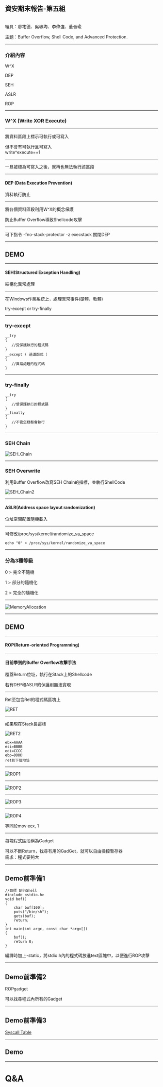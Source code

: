 ## 資安期末報告-第五組
<br />
組員：廖祐德、吳珮均、李偉強、董晉瑜

主題：Buffer Overflow, Shell Code, and Advanced Protection.

-----

### 介紹內容

W^X

DEP

SEH

ASLR

ROP

-----

### W^X (Write XOR Execute)

----

將資料區段上標示可執行或可寫入

<div class="fragment">
但不會有可執行且可寫入
</div>

<div class="fragment">
write^execute==1
</div>

----

一旦被標為可寫入之後，就再也無法執行該區段

-----

#### DEP (Data Execution Prevention)

資料執行防止

----

將各個資料區段利用W^X的概念保護

防止Buffer Overflow導致Shellcode攻擊

----

可下指令 -fno-stack-protector -z execstack 關閉DEP

----

## DEMO

-----

#### SEH(Structured Exception Handling)

結構化異常處理

----

在Windows作業系統上，處理異常事件(硬體、軟體)

try-except or try-finally

----

### try-except

```
__try 
{
   //受保護執行的程式碼
}
__except ( 過濾函式 )
{
   //異常處理的程式碼
}
```

----

### try-finally

```
__try 
{
   //受保護執行的程式碼
}
__finally
{
   //不管怎樣都會執行
}
```

----

### SEH Chain

![SEH_Chain](./img/SEH_Chain.jpg)

----

### SEH Overwrite

利用Buffer Overflow改寫SEH Chain的指標，並執行ShellCode

![SEH_Chain2](./img/SEH_Chain2.jpg)

-----

#### ASLR(Address space layout randomization)

位址空間配置隨機載入

----

可修改/proc/sys/kernel/randomize_va_space

```
echo "0" > /proc/sys/kernel/randomize_va_space

```

----

### 分為3種等級

0 > 完全不隨機

1 > 部分的隨機化

2 > 完全的隨機化

----

![MemoryAllocation](./img/MemoryAllocation.jpg)

----

## DEMO

-----

#### ROP(Return-oriented Programming)

----

#### 目前學到的Buffer Overflow攻擊手法

覆蓋Return位址，執行在Stack上的Shellcode

<div class="fragment">
	若有DEP和ASLR的保護則無法實現
</div>

----

Ret至包含Ret的程式碼區塊上

![RET](./img/RET.jpg)

----

如果現在Stack長這樣

![RET2](./img/RET2.jpg)

```
ebx=AAAA
esi=BBBB
edi=CCCC
ebp=DDDD
ret到下個地址
```

----

![ROP1](./img/ROP1.jpg)

----

![ROP2](./img/ROP2.jpg)

----

![ROP3](./img/ROP3.jpg)

----

![ROP4](./img/ROP4.jpg)

<div class="fragment">
	等同於mov ecx, 1
</div>

----

每塊程式區段稱為Gadget

<div class="fragment">
可以不斷Return，找尋有用的GadGet，就可以自由操控暫存器
</div>

<div class="fragment">
需求：程式要夠大
</div>

----

## Demo前準備1

```
//目標 執行Shell
#include <stdio.h>
void bof()
{
    char buf[100];
    puts("/bin/sh");
    gets(buf);
    return;
}
int main(int argc, const char *argv[])
{
    bof();
    return 0;
}
```

<div class="fragment">
編譯時加上-static，將stdio.h內的程式碼放進text區塊中，以便進行ROP攻擊
</div>

----

## Demo前準備2

ROPgadget

可以找尋程式內所有的Gadget

----

## Demo前準備3

[Syscall Table](https://syscalls.kernelgrok.com/)

----

## Demo

-----

# Q&A
